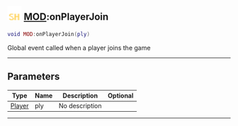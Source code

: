 ## <img src="../../.gitbook/assets/shared.png" width="32" height="32" /> [MOD](../mod/README.md):onPlayerJoin

```lua
void MOD:onPlayerJoin(ply)
```

Global event called when a player joins the game<br>

-----------------
## Parameters

| Type   | Name | Description | Optional |
| ------ | ---- | ----------- | -------: |
| [Player](../player/README.md) | ply | No description |  |


--------